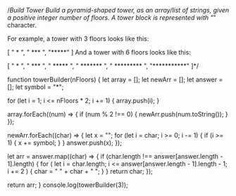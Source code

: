 /*Build Tower
Build a pyramid-shaped tower, as an array/list of strings, given a positive integer number of floors. 
A tower block is represented with "*" character.

For example, a tower with 3 floors looks like this:

[
  "  *  ",
  " *** ", 
  "*****"
]
And a tower with 6 floors looks like this:

[
  "     *     ", 
  "    ***    ", 
  "   *****   ", 
  "  *******  ", 
  " ********* ", 
  "***********"
]*/

function towerBuilder(nFloors) {
  let array = [];
  let newArr = [];
  let answer = [];
  let symbol = "*";

  for (let i = 1; i <= nFloors * 2; i += 1) {
    array.push(i);
  }

  array.forEach((num) => {
    if (num % 2 !== 0) {
      newArr.push(num.toString());
    }
  });

  newArr.forEach((char) => {
    let x = "";
    for (let i = char; i >= 0; i -= 1) {
      if (i >= 1) {
        x += symbol;
      }
    }
    answer.push(x);
  });

  let arr = answer.map((char) => {
    if (char.length !== answer[answer.length - 1].length) {
      for (
        let i = char.length;
        i <= answer[answer.length - 1].length - 1;
        i += 2
      ) {
        char = " " + char + " ";
      }
    }
    return char;
  });

  return arr;
}
console.log(towerBuilder(3));
